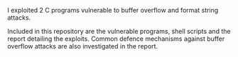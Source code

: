 I exploited 2 C programs vulnerable to buffer overflow and format string attacks.

Included in this repository are the vulnerable programs, shell scripts and the report detailing the exploits. Common defence mechanisms against buffer overflow attacks are also
investigated in the report.
